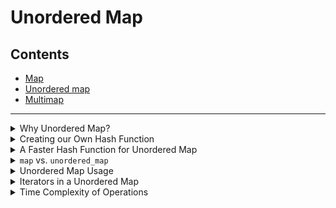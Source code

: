 # Unordered Map

## Contents

-   [Map](map.md)
-   [Unordered map](#)
-   [Multimap](multimap.md)

---

<details>

<summary>Why Unordered Map?</summary>

Unlike a [`map`](map.md), an `unordered_map` in C++ uses a hash table and **the order in which the $(key, value)$ pairs are stored is random**.

![Image](images/unordered_map.png)

**WARNING: An `unordered_map` can only store $key$ data types that are [hashable - click to see hashable data types](http://www.cplusplus.com/reference/functional/hash/) (provided by C++ STL). If the data type for $key$ is not supported (eg. `pair`), we must create our own hash function.**

</details>


<details>

<summary>Creating our Own Hash Function</summary>

```cpp
unordered_map<pair<int, int>, int> mp;
```

You will get Compilation Error! Why? See [this page](http://www.cplusplus.com/reference/functional/hash) for `unordered_map` supported types. For unsupported types, you have to create your own hash function for use. For example, let's see how we can create a hash function for `pair<int, int>`.

As you know, any `int` value is between $-2^{31}+1$ to $2^{31}-1$. So, if we create a hash function that for every `pair<int, int>` returns distinct values in type `size_t` (alias of `unsigned int`), it will be done. It is pretty easy: `x.first^(x.second<<32)` is good. But be careful about overflow. For having a good hash function, we use `hash<long long>`. The code looks like this:

```cpp
struct HASH {
  size_t operator()(const pair<int,int>&x)const{
    return hash<long long>()(((long long)x.first)^(((long long)x.second)<<32));
  }
};
unordered_map<pair<int, int>, int, HASH> mp;
```

Now you have a unordered_map of `pair<int, int>` (it doesn't matter what the value is - only the key matters). Creating hash function for other unsupported data types is same.

</details>

<details>

<summary>A Faster Hash Function for Unordered Map</summary>

A faster hash function for unordered map that works only on integers:

```cpp
struct custom_hash {
    static uint64_t splitmix64(uint64_t x) {
        // http://xorshift.di.unimi.it/splitmix64.c
        x += 0x9e3779b97f4a7c15;
        x = (x ^ (x >> 30)) * 0xbf58476d1ce4e5b9;
        x = (x ^ (x >> 27)) * 0x94d049bb133111eb;
        return x ^ (x >> 31);
    }

    size_t operator()(uint64_t x) const {
        static const uint64_t FIXED_RANDOM = chrono::steady_clock::now().time_since_epoch().count();
        return splitmix64(x + FIXED_RANDOM);
    }
};
```

([Source: Neal Wu's Blog](https://codeforces.com/blog/entry/62393))

</details>

<details>

<summary><code>map</code> vs. <code>unordered_map</code></summary>

-   `unordered_map` is 4 times faster than `map`.
-   `map` is sorted, while `unordered_map` is not. Also, there isn't a `lower_bound`/`upper_bound` function in `unordered_map`, while `map` does.

</details>

<details>

<summary>Unordered Map Usage</summary>

The following code creates a unordered map where the keys are strings and the values are integers:

```cpp
unordered_map<string,int> m;
m["monkey"] = 4;
m["banana"] = 3;
m["harpsichord"] = 9;
cout << m["banana"] << "\n"; // 3
```

If the value of a key is requested but the key doesn't exist, the key is automatically added to the unordered map with a value of $0$.

```cpp
unordered_map<string,int> m;
cout << m["random"] << "\n"; // 0
```

Also, the `count` function can be used to check if the key exists.

**NOTE: The `count` function doesn't "count" how many times a key appears in the unordered map. It returns $1$ if the key is present in the unordered map, and $0$ if the key is not.**

```cpp
unordered_map<string, int> m;

if (m.count("random")) {
  // key exists
} else {
  // key doesn't exist
}
```

To print a unordered map in C++, refer to the following code:

```cpp
unordered_map<string, int> m;

for (auto i : m) {
  cout << i.first << " " << i.second << "\n";
}
```

</details>

<details>

<summary>Iterators in a Unordered Map</summary>

Unlike vectors, using iterators with a unordered map is the same as a linked list. We cannot directly do `map.begin() + 2`/`map.end() - 2`/`map.begin() * 2`. We also cannot subtract/add iterators from an iterator. Instead, we have to do the following:

```cpp
unordered_map<int> map1;
// -- adding data to the unordered map is omitted for brevity

auto it = map1.begin();
it++; // move 1 space foward

// move 4 spaces forward
for (int i = 1; i <= 4; i++)
  it++;

// == OR ==
advance(it, 2); // move ahead 2 spaces forward
```

</details>

<details>

<summary>Time Complexity of Operations</summary>

| Operation      | Average Case | Worst Case  |
| -------------- | ------------ | ----------- |
| `map[x]`       | $\theta(1)$  | $\theta(n)$ |
| `map.count()`  | $\theta(1)$  | $\theta(n)$ |
| `map.find()`   | $\theta(1)$  | $\theta(n)$ |
| `map.erase()`  | $\theta(1)$  | $\theta(n)$ |
| `map.insert()` | $\theta(1)$  | $\theta(n)$ |
| `map.size()`   | $\theta(1)$  | $\theta(1)$ |
| `map.empty()`  | $\theta(1)$  | $\theta(1)$ |

</details>
